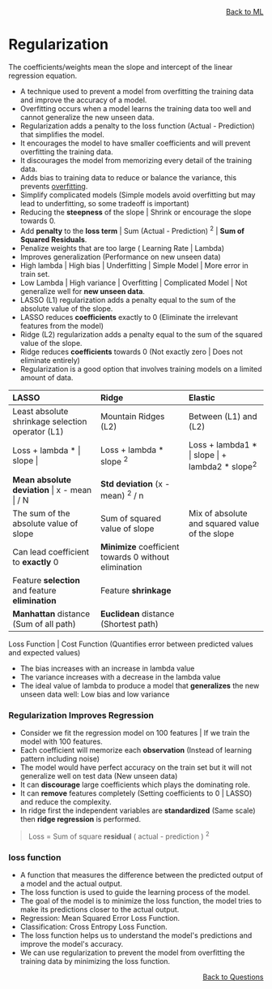 <p align='right'><a align="right" href="https://github.com/KIRANKUMAR7296/Library/blob/main/Machine%20Learning/Machine%20Learning%20Models.md">Back to ML</a></p>

# **Regularization**

The coefficients/weights mean the slope and intercept of the linear regression equation.

- A technique used to prevent a model from overfitting the training data and improve the accuracy of a model.
- Overfitting occurs when a model learns the training data too well and cannot generalize the new unseen data.
- Regularization adds a penalty to the loss function (Actual - Prediction) that simplifies the model.
- It encourages the model to have smaller coefficients and will prevent overfitting the training data.
- It discourages the model from memorizing every detail of the training data.
- Adds bias to training data to reduce or balance the variance, this prevents [overfitting](https://github.com/KIRANKUMAR7296/Library/blob/main/Data%20Science/Overfitting.md).
- Simplify complicated models (Simple models avoid overfitting but may lead to underfitting, so some tradeoff is important)
- Reducing the **steepness** of the slope | Shrink or encourage the slope towards 0.
- Add **penalty** to the **loss term** | Sum (Actual - Prediction) <sup>2</sup> | **Sum of Squared Residuals**.
- Penalize weights that are too large ( Learning Rate | Lambda)
- Improves generalization (Performance on new unseen data)
- High lambda | High bias | Underfitting | Simple Model | More error in train set.
- Low Lambda | High variance | Overfitting | Complicated Model | Not generalize well for **new unseen data**.
- LASSO (L1) regularization adds a penalty equal to the sum of the absolute value of the slope.
- LASSO reduces **coefficients** exactly to 0 (Eliminate the irrelevant features from the model)
- Ridge (L2) regularization adds a penalty equal to the sum of the squared value of the slope.
- Ridge reduces **coefficients** towards 0 (Not exactly zero | Does not eliminate entirely)
- Regularization is a good option that involves training models on a limited amount of data.

LASSO | Ridge | Elastic
:--- | :--- | :---
Least absolute shrinkage selection operator (L1) | Mountain Ridges (L2) | Between (L1) and (L2) 
Loss + lambda * \| slope \| | Loss + lambda * slope <sup>2</sup> | Loss + lambda1 * \| slope \| + lambda2 * slope<sup>2</sup>
**Mean absolute deviation** \| x - mean \| / N | **Std deviation** (x - mean) <sup>2</sup> / n |
The sum of the absolute value of slope | Sum of squared value of slope | Mix of absolute and squared value of the slope
Can lead coefficient to **exactly** 0 | **Minimize** coefficient towards 0 without elimination
Feature **selection** and feature **elimination** | Feature **shrinkage**
**Manhattan** distance (Sum of all path) | **Euclidean** distance (Shortest path)

Loss Function | Cost Function (Quantifies error between predicted values and expected values)

- The bias increases with an increase in lambda value
- The variance increases with a decrease in the lambda value
- The ideal value of lambda to produce a model that **generalizes** the new unseen data well: Low bias and low variance

### **Regularization Improves Regression**
- Consider we fit the regression model on 100 features | If we train the model with 100 features.
- Each coefficient will memorize each **observation** (Instead of learning pattern including noise)
- The model would have perfect accuracy on the train set but it will not generalize well on test data (New unseen data)
- It can **discourage** large coefficients which plays the dominating role.
- It can **remove** features completely (Setting coefficients to 0 | LASSO) and reduce the complexity.
- In ridge first the independent variables are **standardized** (Same scale) then **ridge regression** is performed.

> Loss = Sum of square **residual** ( actual - prediction ) <sup>2</sup>

### **loss function**

- A function that measures the difference between the predicted output of a model and the actual output.
- The loss function is used to guide the learning process of the model.
- The goal of the model is to minimize the loss function, the model tries to make its predictions closer to the actual output.
- Regression: Mean Squared Error Loss Function.
- Classification: Cross Entropy Loss Function.
- The loss function helps us to understand the model's predictions and improve the model's accuracy.
- We can use regularization to prevent the model from overfitting the training data by minimizing the loss function.

<p align='right'><a align="right" href="https://github.com/KIRANKUMAR7296/Library/blob/main/Interview.md">Back to Questions</a></p>
